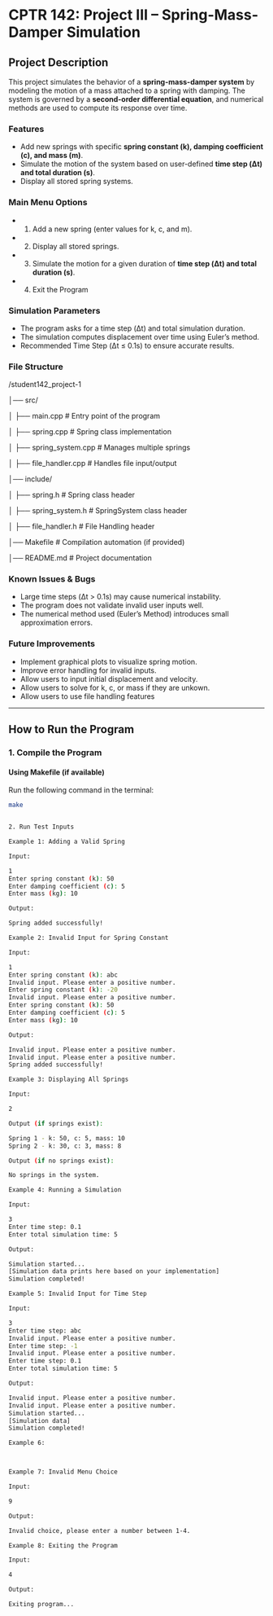 # CPTR 142: Project III – Spring-Mass-Damper Simulation

## Project Description
This project simulates the behavior of a **spring-mass-damper system** by modeling the motion of a mass attached to a spring with damping. The system is governed by a **second-order differential equation**, and numerical methods are used to compute its response over time.

### Features
- Add new springs with specific **spring constant (k), damping coefficient (c), and mass (m)**.
- Simulate the motion of the system based on user-defined **time step (Δt) and total duration (s)**.
- Display all stored spring systems.

### Main Menu Options
- 1. Add a new spring (enter values for k, c, and m).
- 2. Display all stored springs.
- 3. Simulate the motion for a given duration of **time step (Δt) and total duration (s)**.
- 4. Exit the Program

### Simulation Parameters
- The program asks for a time step (Δt) and total simulation duration.
- The simulation computes displacement over time using Euler’s method.
- Recommended Time Step (Δt ≤ 0.1s) to ensure accurate results.

### File Structure

/student142_project-1

│── src/

│   ├── main.cpp          # Entry point of the program

│   ├── spring.cpp        # Spring class implementation

│   ├── spring_system.cpp # Manages multiple springs

│   ├── file_handler.cpp # Handles file input/output

│── include/

│   ├── spring.h          # Spring class header

│   ├── spring_system.h   # SpringSystem class header

│   ├── file_handler.h # File Handling header

│── Makefile              # Compilation automation (if provided)

│── README.md             # Project documentation

### Known Issues & Bugs
- Large time steps (Δt > 0.1s) may cause numerical instability.
- The program does not validate invalid user inputs well.
- The numerical method used (Euler’s Method) introduces small approximation errors.

### Future Improvements
- Implement graphical plots to visualize spring motion.
- Improve error handling for invalid inputs.
- Allow users to input initial displacement and velocity.
- Allow users to solve for k, c, or mass if they are unkown.
- Allow users to use file handling features


---

## How to Run the Program

### 1. Compile the Program
#### Using Makefile (if available)
Run the following command in the terminal:
```sh
make


2. Run Test Inputs

Example 1: Adding a Valid Spring

Input:

1
Enter spring constant (k): 50
Enter damping coefficient (c): 5
Enter mass (kg): 10

Output:

Spring added successfully!

Example 2: Invalid Input for Spring Constant

Input:

1
Enter spring constant (k): abc
Invalid input. Please enter a positive number.
Enter spring constant (k): -20
Invalid input. Please enter a positive number.
Enter spring constant (k): 50
Enter damping coefficient (c): 5
Enter mass (kg): 10

Output:

Invalid input. Please enter a positive number.
Invalid input. Please enter a positive number.
Spring added successfully!

Example 3: Displaying All Springs

Input:

2

Output (if springs exist):

Spring 1 - k: 50, c: 5, mass: 10
Spring 2 - k: 30, c: 3, mass: 8

Output (if no springs exist):

No springs in the system.

Example 4: Running a Simulation

Input:

3
Enter time step: 0.1
Enter total simulation time: 5

Output:

Simulation started...
[Simulation data prints here based on your implementation]
Simulation completed!

Example 5: Invalid Input for Time Step

Input:

3
Enter time step: abc
Invalid input. Please enter a positive number.
Enter time step: -1
Invalid input. Please enter a positive number.
Enter time step: 0.1
Enter total simulation time: 5

Output:

Invalid input. Please enter a positive number.
Invalid input. Please enter a positive number.
Simulation started...
[Simulation data]
Simulation completed!

Example 6: 



Example 7: Invalid Menu Choice

Input:

9

Output:

Invalid choice, please enter a number between 1-4.

Example 8: Exiting the Program

Input:

4

Output:

Exiting program...
